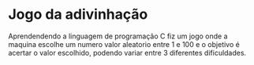 # Jogo da adivinhação

Aprendendendo a linguagem de programação C fiz um jogo onde a maquina escolhe um numero valor aleatorio entre 1 e 100 e o objetivo é acertar o valor escolhido, podendo variar entre 3 diferentes dificuldades.

